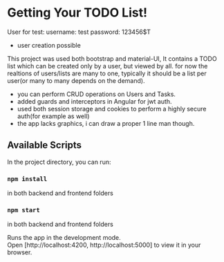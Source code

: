 # Getting Your TODO List!

User for test:
username: test
password: 123456$T
- user creation possible

This project was used both bootstrap and material-UI,
It contains a TODO list which can be created only by a user, but viewed by all.
for now the realtions of users/lists are many to one, typically it should be a list per user(or many to many depends on the demand).

- you can perform CRUD operations on Users and Tasks.
- added guards and interceptors in Angular for jwt auth.
- used both session storage and cookies to perform a highly secure auth(for example as well)
- the app lacks graphics, i can draw a proper 1 line man though.

## Available Scripts

In the project directory, you can run:

### `npm install` 
in both backend and frontend folders

### `npm start`
in both backend and frontend folders

Runs the app in the development mode.\
Open [http://localhost:4200, http://localhost:5000] to view it in your browser.

